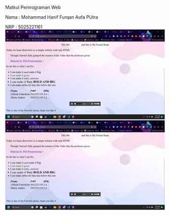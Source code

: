 
Matkul Pemrograman Web

Nama : Mohammad Hanif Furqan Aufa PUtra

NRP : 5025221161
![Docum Web](image-3.png)
![Docum Web 2](image-4.png)
